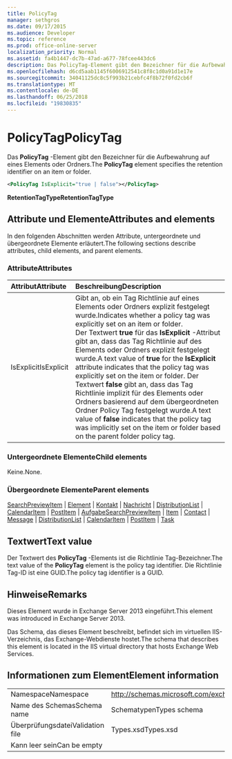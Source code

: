 ```yaml
---
title: PolicyTag
manager: sethgros
ms.date: 09/17/2015
ms.audience: Developer
ms.topic: reference
ms.prod: office-online-server
localization_priority: Normal
ms.assetid: fa4b1447-dc7b-47ad-a677-78fcee443dc6
description: Das PolicyTag-Element gibt den Bezeichner für die Aufbewahrung auf eines Elements oder Ordners.
ms.openlocfilehash: d6cd5aab1145f6006912541c8f8c1d0a91d1e17e
ms.sourcegitcommit: 34041125dc8c5f993b21cebfc4f8b72f0fd2cb6f
ms.translationtype: MT
ms.contentlocale: de-DE
ms.lasthandoff: 06/25/2018
ms.locfileid: "19830835"
---
```

# <a name="policytag"></a><span data-ttu-id="d96f4-103">PolicyTag</span><span class="sxs-lookup"><span data-stu-id="d96f4-103">PolicyTag</span></span>

<span data-ttu-id="d96f4-104">Das **PolicyTag** -Element gibt den Bezeichner für die Aufbewahrung auf eines Elements oder Ordners.</span><span class="sxs-lookup"><span data-stu-id="d96f4-104">The **PolicyTag** element specifies the retention identifier on an item or folder.</span></span> 
  
```xml
<PolicyTag IsExplicit="true | false"></PolicyTag>
```

 <span data-ttu-id="d96f4-105">**RetentionTagType**</span><span class="sxs-lookup"><span data-stu-id="d96f4-105">**RetentionTagType**</span></span>
## <a name="attributes-and-elements"></a><span data-ttu-id="d96f4-106">Attribute und Elemente</span><span class="sxs-lookup"><span data-stu-id="d96f4-106">Attributes and elements</span></span>

<span data-ttu-id="d96f4-107">In den folgenden Abschnitten werden Attribute, untergeordnete und übergeordnete Elemente erläutert.</span><span class="sxs-lookup"><span data-stu-id="d96f4-107">The following sections describe attributes, child elements, and parent elements.</span></span>
  
### <a name="attributes"></a><span data-ttu-id="d96f4-108">Attribute</span><span class="sxs-lookup"><span data-stu-id="d96f4-108">Attributes</span></span>

|<span data-ttu-id="d96f4-109">**Attribut**</span><span class="sxs-lookup"><span data-stu-id="d96f4-109">**Attribute**</span></span>|<span data-ttu-id="d96f4-110">**Beschreibung**</span><span class="sxs-lookup"><span data-stu-id="d96f4-110">**Description**</span></span>|
|:-----|:-----|
|<span data-ttu-id="d96f4-111">IsExplicit</span><span class="sxs-lookup"><span data-stu-id="d96f4-111">IsExplicit</span></span>  <br/> |<span data-ttu-id="d96f4-112">Gibt an, ob ein Tag Richtlinie auf eines Elements oder Ordners explizit festgelegt wurde.</span><span class="sxs-lookup"><span data-stu-id="d96f4-112">Indicates whether a policy tag was explicitly set on an item or folder.</span></span>  <br/> <span data-ttu-id="d96f4-113">Der Textwert **true** für das **IsExplicit** -Attribut gibt an, dass das Tag Richtlinie auf des Elements oder Ordners explizit festgelegt wurde.</span><span class="sxs-lookup"><span data-stu-id="d96f4-113">A text value of **true** for the **IsExplicit** attribute indicates that the policy tag was explicitly set on the item or folder.</span></span> <span data-ttu-id="d96f4-114">Der Textwert **false** gibt an, dass das Tag Richtlinie implizit für des Elements oder Ordners basierend auf dem übergeordneten Ordner Policy Tag festgelegt wurde.</span><span class="sxs-lookup"><span data-stu-id="d96f4-114">A text value of **false** indicates that the policy tag was implicitly set on the item or folder based on the parent folder policy tag.</span></span>  <br/> |
   
### <a name="child-elements"></a><span data-ttu-id="d96f4-115">Untergeordnete Elemente</span><span class="sxs-lookup"><span data-stu-id="d96f4-115">Child elements</span></span>

<span data-ttu-id="d96f4-116">Keine.</span><span class="sxs-lookup"><span data-stu-id="d96f4-116">None.</span></span>
  
### <a name="parent-elements"></a><span data-ttu-id="d96f4-117">Übergeordnete Elemente</span><span class="sxs-lookup"><span data-stu-id="d96f4-117">Parent elements</span></span>

<span data-ttu-id="d96f4-118">[SearchPreviewItem](searchpreviewitem.md) | [Element](item.md) | [Kontakt](contact.md) | [Nachricht](message-ex15websvcsotherref.md) | [DistributionList](distributionlist.md) | [CalendarItem](calendaritem.md) | [PostItem](postitem.md) | [Aufgabe](task.md)</span><span class="sxs-lookup"><span data-stu-id="d96f4-118">[SearchPreviewItem](searchpreviewitem.md) | [Item](item.md) | [Contact](contact.md) | [Message](message-ex15websvcsotherref.md) | [DistributionList](distributionlist.md) | [CalendarItem](calendaritem.md) | [PostItem](postitem.md) | [Task](task.md)</span></span>
  
## <a name="text-value"></a><span data-ttu-id="d96f4-119">Textwert</span><span class="sxs-lookup"><span data-stu-id="d96f4-119">Text value</span></span>

<span data-ttu-id="d96f4-120">Der Textwert des **PolicyTag** -Elements ist die Richtlinie Tag-Bezeichner.</span><span class="sxs-lookup"><span data-stu-id="d96f4-120">The text value of the **PolicyTag** element is the policy tag identifier.</span></span> <span data-ttu-id="d96f4-121">Die Richtlinie Tag-ID ist eine GUID.</span><span class="sxs-lookup"><span data-stu-id="d96f4-121">The policy tag identifier is a GUID.</span></span> 
  
## <a name="remarks"></a><span data-ttu-id="d96f4-122">Hinweise</span><span class="sxs-lookup"><span data-stu-id="d96f4-122">Remarks</span></span>

<span data-ttu-id="d96f4-123">Dieses Element wurde in Exchange Server 2013 eingeführt.</span><span class="sxs-lookup"><span data-stu-id="d96f4-123">This element was introduced in Exchange Server 2013.</span></span>
  
<span data-ttu-id="d96f4-124">Das Schema, das dieses Element beschreibt, befindet sich im virtuellen IIS-Verzeichnis, das Exchange-Webdienste hostet.</span><span class="sxs-lookup"><span data-stu-id="d96f4-124">The schema that describes this element is located in the IIS virtual directory that hosts Exchange Web Services.</span></span>
  
## <a name="element-information"></a><span data-ttu-id="d96f4-125">Informationen zum Element</span><span class="sxs-lookup"><span data-stu-id="d96f4-125">Element information</span></span>

|||
|:-----|:-----|
|<span data-ttu-id="d96f4-126">Namespace</span><span class="sxs-lookup"><span data-stu-id="d96f4-126">Namespace</span></span>  <br/> |http://schemas.microsoft.com/exchange/services/2006/types  <br/> |
|<span data-ttu-id="d96f4-127">Name des Schemas</span><span class="sxs-lookup"><span data-stu-id="d96f4-127">Schema name</span></span>  <br/> |<span data-ttu-id="d96f4-128">Schematypen</span><span class="sxs-lookup"><span data-stu-id="d96f4-128">Types schema</span></span>  <br/> |
|<span data-ttu-id="d96f4-129">Überprüfungsdatei</span><span class="sxs-lookup"><span data-stu-id="d96f4-129">Validation file</span></span>  <br/> |<span data-ttu-id="d96f4-130">Types.xsd</span><span class="sxs-lookup"><span data-stu-id="d96f4-130">Types.xsd</span></span>  <br/> |
|<span data-ttu-id="d96f4-131">Kann leer sein</span><span class="sxs-lookup"><span data-stu-id="d96f4-131">Can be empty</span></span>  <br/> ||
   

